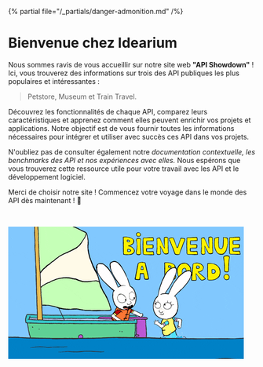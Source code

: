 {% partial file="/_partials/danger-admonition.md" /%}

# Bienvenue chez Idearium

Nous sommes ravis de vous accueillir sur notre site web <strong>"API Showdown"</strong> ! Ici, vous trouverez des informations sur trois des API publiques les plus populaires et intéressantes :

> Petstore, Museum et Train Travel.

Découvrez les fonctionnalités de chaque API, comparez leurs caractéristiques et apprenez comment elles peuvent enrichir vos projets et applications. Notre objectif est de vous fournir toutes les informations nécessaires pour intégrer et utiliser avec succès ces API dans vos projets.

N'oubliez pas de consulter également notre <em>documentation contextuelle, les benchmarks des API et nos expériences avec elles.</em> Nous espérons que vous trouverez cette ressource utile pour votre travail avec les API et le développement logiciel.

Merci de choisir notre site ! Commencez votre voyage dans le monde des API dès maintenant ! 🚀

<br />

![giphy](images/giphy.gif)
